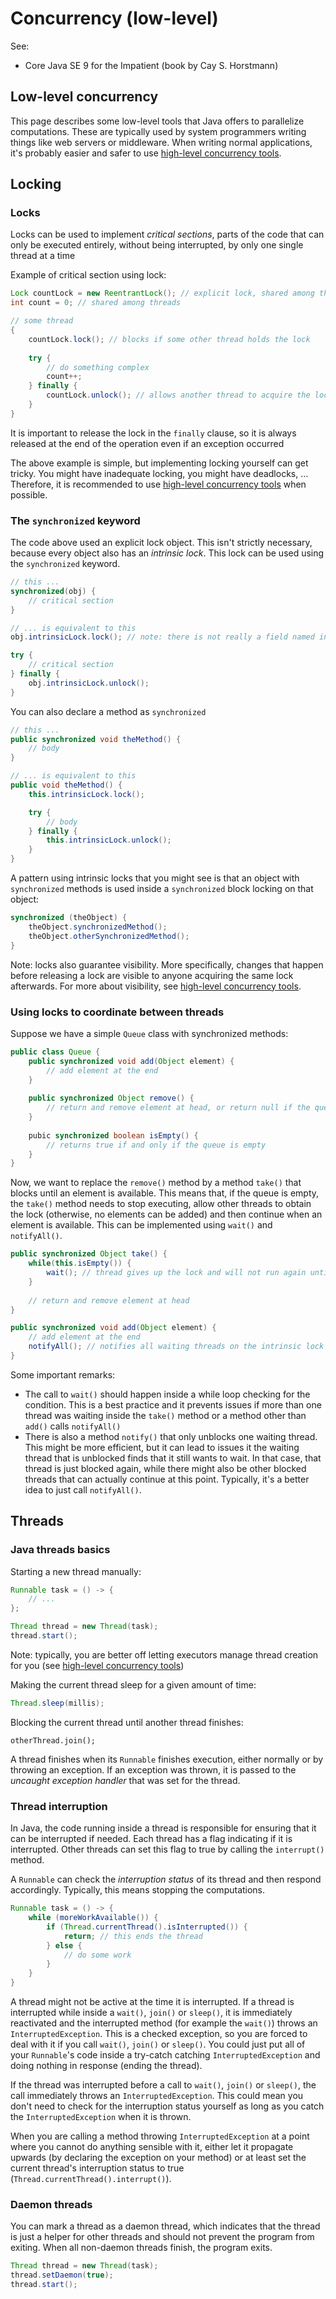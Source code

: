 # Concurrency (low-level)

See:

- Core Java SE 9 for the Impatient (book by Cay S. Horstmann)

## Low-level concurrency

This page describes some low-level tools that Java offers to parallelize computations. These are typically used by system programmers writing things like web servers or middleware. When writing normal applications, it's probably easier and safer to use [high-level concurrency tools](./Concurrency-high-level.md).

## Locking

### Locks

Locks can be used to implement *critical sections*, parts of the code that can only be executed entirely, without being interrupted, by only one single thread at a time

Example of critical section using lock:

```java
Lock countLock = new ReentrantLock(); // explicit lock, shared among threads
int count = 0; // shared among threads

// some thread
{
    countLock.lock(); // blocks if some other thread holds the lock
    
    try {
        // do something complex
        count++;
    } finally {
        countLock.unlock(); // allows another thread to acquire the lock
    }
}
```

It is important to release the lock in the `finally` clause, so it is always released at the end of the operation even if an exception occurred

The above example is simple, but implementing locking yourself can get tricky. You might have inadequate locking, you might have deadlocks, ... Therefore, it is recommended to use [high-level concurrency tools](./Concurrency-high-level.md) when possible.

### The `synchronized` keyword

The code above used an explicit lock object. This isn't strictly necessary, because every object also has an *intrinsic lock*.  This lock can be used using the `synchronized` keyword.

```java
// this ...
synchronized(obj) {
    // critical section
}

// ... is equivalent to this
obj.intrinsicLock.lock(); // note: there is not really a field named intrinsicLock

try {
    // critical section
} finally {
    obj.intrinsicLock.unlock();
}
```

You can also declare a method as `synchronized`

```java
// this ...
public synchronized void theMethod() {
    // body
}

// ... is equivalent to this
public void theMethod() {
    this.intrinsicLock.lock();

    try {
        // body
    } finally {
        this.intrinsicLock.unlock();
    }
}
```

A pattern using intrinsic locks that you might see is that an object with `synchronized` methods is used inside a `synchronized` block locking on that object:

```java
synchronized (theObject) { 
    theObject.synchronizedMethod();
    theObject.otherSynchronizedMethod();
}
```

Note: locks also guarantee visibility. More specifically, changes that happen before releasing a lock are visible to anyone acquiring the same lock afterwards. For more about visibility, see [high-level concurrency tools](./Concurrency-high-level.md).

### Using locks to coordinate between threads

Suppose we have a simple `Queue` class with synchronized methods:

```java
public class Queue {
    public synchronized void add(Object element) {
        // add element at the end
    }
    
    public synchronized Object remove() {
        // return and remove element at head, or return null if the queue is empty
    }
    
    pubic synchronized boolean isEmpty() {
        // returns true if and only if the queue is empty
    }
}
```

Now, we want to replace the `remove()` method by a method `take()` that blocks until an element is available. This means that, if the queue is empty, the `take()` method needs to stop executing, allow other threads to obtain the lock (otherwise, no elements can be added) and then continue when an element is available. This can be implemented using `wait()` and `notifyAll()`.

```java
public synchronized Object take() {
    while(this.isEmpty()) {
        wait(); // thread gives up the lock and will not run again until it is notified
    }
    
    // return and remove element at head
}

public synchronized void add(Object element) {
    // add element at the end
    notifyAll(); // notifies all waiting threads on the intrinsic lock
}
```

Some important remarks:

- The call to `wait()` should happen inside a while loop checking for the condition. This is a best practice and it prevents issues if more than one thread was waiting inside the `take()` method or a method other than `add()` calls `notifyAll()`
- There is also a method `notify()` that only unblocks one waiting thread. This might be more efficient, but it can lead to issues it the waiting thread that is unblocked finds that it still wants to wait. In that case, that thread is just blocked again, while there might also be other blocked threads that can actually continue at this point. Typically, it's a better idea to just call `notifyAll()`.

## Threads

### Java threads basics

Starting a new thread manually:

```java
Runnable task = () -> {
    // ...
};

Thread thread = new Thread(task);
thread.start();
```

Note: typically, you are better off letting executors manage thread creation for you (see [high-level concurrency tools](./Concurrency-high-level.md))

Making the current thread sleep for a given amount of time:

```java
Thread.sleep(millis);
```

Blocking the current thread until another thread finishes:

```
otherThread.join();
```

A thread finishes when its `Runnable` finishes execution, either normally or by throwing an exception. If an exception was thrown, it is passed to the *uncaught exception handler* that was set for the thread.

### Thread interruption

In Java, the code running inside a thread is responsible for ensuring that it can be interrupted if needed. Each thread has a flag indicating if it is interrupted. Other threads can set this flag to true by calling the `interrupt()` method.

A `Runnable` can check the *interruption status* of its thread and then respond accordingly. Typically, this means stopping the computations.

```java
Runnable task = () -> {
    while (moreWorkAvailable()) {
        if (Thread.currentThread().isInterrupted()) {
            return; // this ends the thread
        } else {
            // do some work
        }
    }
}
```

A thread might not be active at the time it is interrupted. If a thread is interrupted while inside a `wait()`, `join()` or `sleep()`, it is immediately reactivated and the interrupted method (for example the `wait()`) throws an `InterruptedException`. This is a checked exception, so you are forced to deal with it if you call `wait()`, `join()` or `sleep()`.  You could just put all of your `Runnable`'s code inside a try-catch catching `InterruptedException` and doing nothing in response (ending the thread).

If the thread was interrupted before a call to `wait()`, `join()` or `sleep()`, the call immediately throws an `InterruptedException`. This could mean you don't need to check for the interruption status yourself as long as you catch the `InterruptedException` when it is thrown.

When you are calling a method throwing `InterruptedException` at a point where you cannot do anything sensible with it, either let it propagate upwards (by declaring the exception on your method) or at least set the current thread's interruption status to true (`Thread.currentThread().interrupt()`).

### Daemon threads

You can mark a thread as a daemon thread, which indicates that the thread is just a helper for other threads and should not prevent the program from exiting. When all non-daemon threads finish, the program exits.

```java
Thread thread = new Thread(task);
thread.setDaemon(true);
thread.start();
```

